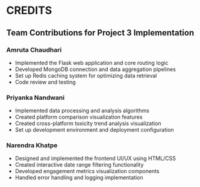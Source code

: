 # CREDITS

## Team Contributions for Project 3 Implementation


### Amruta Chaudhari
- Implemented the Flask web application and core routing logic
- Developed MongoDB connection and data aggregation pipelines
- Set up Redis caching system for optimizing data retrieval
- Code review and testing


### Priyanka Nandwani
- Implemented data processing and analysis algorithms
- Created platform comparison visualization features
- Created cross-platform toxicity trend analysis visualization
- Set up development environment and deployment configuration


### Narendra Khatpe
- Designed and implemented the frontend UI/UX using HTML/CSS
- Created interactive date range filtering functionality
- Developed engagement metrics visualization components
- Handled error handling and logging implementation